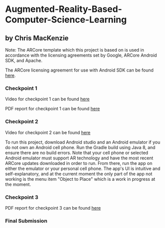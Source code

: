 # Augmented-Reality-Based-Computer-Science-Learning

## by Chris MacKenzie
Note: The ARCore template which this project is based on is used in accordance with the licensing agreements set by Google, ARCore Android SDK, and Apache.

The ARCore licensing agreement for use with Android SDK can be found [here](https://github.com/google-ar/arcore-android-sdk/blob/master/LICENSE).

### Checkpoint 1

Video for checkpoint 1 can be found [here](https://www.youtube.com/watch?v=QqXQlpLm1cI)

PDF report for checkpoint 1 can be found [here](./reports/Checkpoint-1.pdf)


### Checkpoint 2

Video for checkpoint 2 can be found [here](https://www.youtube.com/watch?v=pb6KpKiqFu4)

To run this project, download Android studio and an Android emulator if you do not own an Android cell phone. Run the Gradle build using Java 8, and ensure there are no build errors. Note that your cell phone or selected Android emulator must support AR technology and have the most recent ARCore updates downloaded in order to run. From there, run the app on either the emulator or your personal cell phone. The app's UI is intuitive and self-explanatory, and at the current moment the only part of the app not working is the menu item "Object to Place" which is a work in progress at the moment. 

### Checkpoint 3

PDF report for checkpoint 3 can be found [here](./reports/Checkpoint-3.pdf)




### Final Submission
